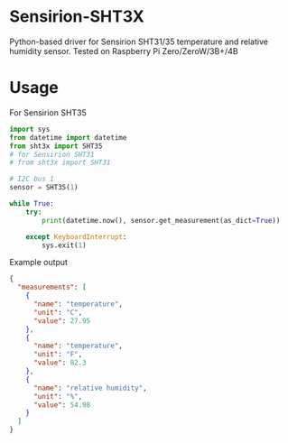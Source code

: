 # Sensirion-SHT3X

Python-based driver for Sensirion SHT31/35 temperature and relative humidity sensor. Tested on Raspberry Pi Zero/ZeroW/3B+/4B

# Usage

For Sensirion SHT35

```python
import sys
from datetime import datetime
from sht3x import SHT35
# for Sensirion SHT31
# from sht3x import SHT31 

# I2C bus 1
sensor = SHT35(1)

while True:
    try:
        print(datetime.now(), sensor.get_measurement(as_dict=True))

    except KeyboardInterrupt:
        sys.exit(1)

```

Example output

```json
{
  "measurements": [
    {
      "name": "temperature", 
      "unit": "C",
      "value": 27.95
    }, 
    {
      "name": "temperature", 
      "unit": "F",
      "value": 82.3
    },
    {
      "name": "relative humidity",
      "unit": "%",
      "value": 54.98
    }
  ]
}
```
